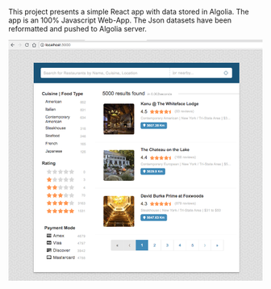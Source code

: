 This project presents a simple React app with data stored in Algolia.
The app is an 100% Javascript Web-App.
The Json datasets have been reformatted and pushed to Algolia server.

![alt text](https://raw.githubusercontent.com/BricePissard/React-Algolia/master/public/preview.png)
